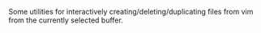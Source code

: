 Some utilities for interactively creating/deleting/duplicating files
from vim from the currently selected buffer.
